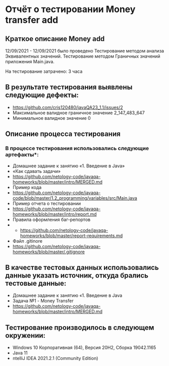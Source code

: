 # Отчёт о тестировании Money transfer add

## Краткое описание Money add

12/09/2021 - 12/09/2021 было проведено Тестирование методом анализа Эквивалентных значений. Тестирование методом Граничных значений приложения Main.java.

На тестирование затрачено: 3 часа

## В результате тестирования выявлены следующие дефекты:
* https://github.com/cris120480/javaQA23_1.1/issues/2
* Максимальное валидное граничное значение 2_147_483_647
* Минимальное валидное значение 0


## Описание процесса тестирования

### В процессе тестирования использовались следующие артефакты*:
* Домашнее задание к занятию «1. Введение в Java»
* «Как сдавать задачи»
* https://github.com/netology-code/javaqa-homeworks/blob/master/intro/MERGED.md
* Пример кода
* https://github.com/netology-code/javaqa-code/blob/master/1.2_programming/variables/src/Main.java
* Пример отчета о тестировании
* https://github.com/netology-code/javaqa-homeworks/blob/master/intro/report.md
* Правила оформления баг-репортов
* * https://github.com/netology-code/javaqa-homeworks/blob/master/report-requirements.md
* Файл .gitinore
* https://github.com/netology-code/javaqa-homeworks/blob/master/.gitignore



## В качестве тестовых данных использовались данные указать источник, откуда брались тестовые данные:
* Домашнее задание к занятию «1. Введение в Java
* Задача №1 - Money Transfer
* https://github.com/netology-code/javaqa-homeworks/blob/master/intro/MERGED.md

## Тестирование производилось в следующем окружении:
* Windows 10 Корпоративная (64), Версия 20H2, Сборка 19042.1165
* Java 11
* ntelliJ IDEA 2021.2.1 (Community Edition)